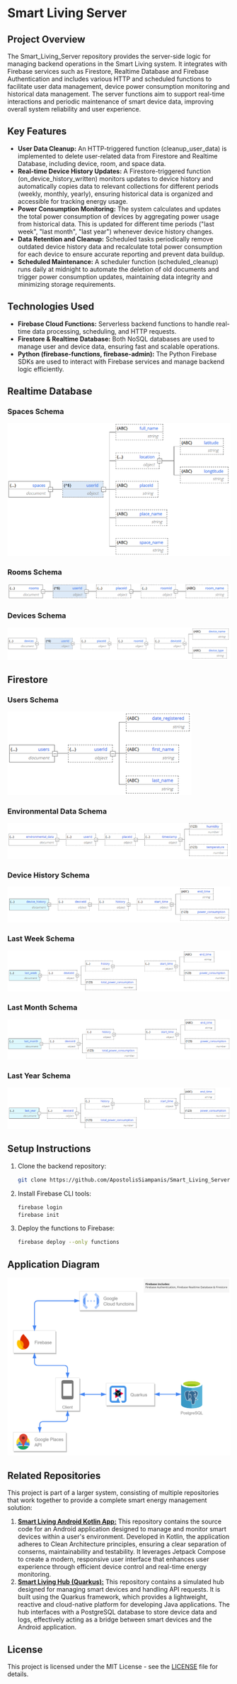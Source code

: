 # Smart Living Server

## Project Overview

The Smart_Living_Server repository provides the server-side logic for managing backend operations in the Smart Living system. It integrates with Firebase services such as Firestore, Realtime Database and Firebase Authentication and includes various HTTP and scheduled functions to facilitate user data management, device power consumption monitoring and historical data management. The server functions aim to support real-time interactions and periodic maintenance of smart device data, improving overall system reliability and user experience.

## Key Features

- **User Data Cleanup:** An HTTP-triggered function (cleanup_user_data) is implemented to delete user-related data from Firestore and Realtime Database, including device, room, and space data.
- **Real-time Device History Updates:** A Firestore-triggered function (on_device_history_written) monitors updates to device history and automatically copies data to relevant collections for different periods (weekly, monthly, yearly), ensuring historical data is organized and accessible for tracking energy usage.
- **Power Consumption Monitoring:** The system calculates and updates the total power consumption of devices by aggregating power usage from historical data. This is updated for different time periods ("last week", "last month", "last year") whenever device history changes.
- **Data Retention and Cleanup:** Scheduled tasks periodically remove outdated device history data and recalculate total power consumption for each device to ensure accurate reporting and prevent data buildup.
- **Scheduled Maintenance:** A scheduler function (scheduled_cleanup) runs daily at midnight to automate the deletion of old documents and trigger power consumption updates, maintaining data integrity and minimizing storage requirements.

## Technologies Used

- **Firebase Cloud Functions:** Serverless backend functions to handle real-time data processing, scheduling, and HTTP requests.
- **Firestore & Realtime Database:** Both NoSQL databases are used to manage user and device data, ensuring fast and scalable operations.
- **Python (firebase-functions, firebase-admin):** The Python Firebase SDKs are used to interact with Firebase services and manage backend logic efficiently.

## Realtime Database

### Spaces Schema
![Spaces Schema](./images/realtime_database/spaces_model.png)

### Rooms Schema
![Rooms Schema](./images/realtime_database/rooms_model.png)

### Devices Schema
![Devices Schema](./images/realtime_database/devices_model.png)

## Firestore

### Users Schema
![Users Schema](./images/firestore/users_model.png)

### Environmental Data Schema
![Environmental Data Schema](./images/firestore/environment_data_model.png)

### Device History Schema
![Device History Schema](./images/firestore/device_history_model.png)

### Last Week Schema
![Last Week Schema](./images/firestore/last_week_model.png)

### Last Month Schema
![Last Month Schema](./images/firestore/last_month_model.png)

### Last Year Schema
![Last Year Schema](./images/firestore/last_year_model.png)

## Setup Instructions

1. Clone the backend repository:

    ```bash
    git clone https://github.com/ApostolisSiampanis/Smart_Living_Server.git
    ```

2. Install Firebase CLI tools:

    ```bash
    firebase login
    firebase init
    ```

3. Deploy the functions to Firebase:

    ```bash
    firebase deploy --only functions
    ```

## Application Diagram

![Application Diagram](./images/program_diagram.png)

## Related Repositories

This project is part of a larger system, consisting of multiple repositories that work together to provide a complete smart energy management solution:
1. **[Smart Living Android Kotlin App:](https://github.com/ApostolisSiampanis/Smart_Living)** This repository contains the source code for an Android application designed to manage and monitor smart devices within a user's environment. Developed in Kotlin, the application adheres to Clean Architecture principles, ensuring a clear separation of conserns, maintainability and testability. It leverages Jetpack Compose to create a modern, responsive user interface that enhances user experience through efficient device control and real-time energy monitoring.
2. **[Smart Living Hub (Quarkus):](https://github.com/ApostolisSiampanis/Smart_Living_Hub)** This repository contains a simulated hub designed for managing smart devices and handling API requests. It is built using the Quarkus framework, which provides a lightweight, reactive and cloud-native platform for developing Java applications. The hub interfaces with a PostgreSQL database to store device data and logs, effectively acting as a bridge between smart devices and the Android application.

## License

This project is licensed under the MIT License - see the [LICENSE](./LICENSE) file for details.
